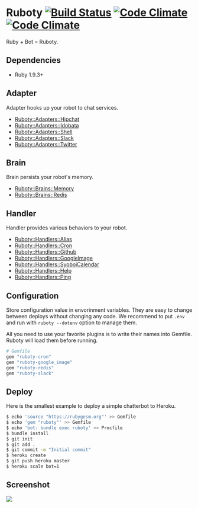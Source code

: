 # Ruboty [![Build Status](https://travis-ci.org/r7kamura/ruboty.png)](https://travis-ci.org/r7kamura/ruboty) [![Code Climate](https://codeclimate.com/github/r7kamura/ruboty.png)](https://codeclimate.com/github/r7kamura/ruboty) [![Code Climate](https://codeclimate.com/github/r7kamura/ruboty/coverage.png)](https://codeclimate.com/github/r7kamura/ruboty)

Ruby + Bot = Ruboty.

## Dependencies
* Ruby 1.9.3+

## Adapter
Adapter hooks up your robot to chat services.

* [Ruboty::Adapters::Hipchat](https://github.com/r7kamura/ruboty-hipchat)
* [Ruboty::Adapters::Idobata](https://github.com/hanachin/ruboty-idobata)
* [Ruboty::Adapters::Shell](https://github.com/r7kamura/ruboty/blob/master/lib/ruboty/adapters/shell.rb)
* [Ruboty::Adapters::Slack](https://github.com/r7kamura/ruboty-slack)
* [Ruboty::Adapters::Twitter](https://github.com/r7kamura/ruboty-twitter)

## Brain
Brain persists your robot's memory.

* [Ruboty::Brains::Memory](https://github.com/r7kamura/ruboty/blob/master/lib/ruboty/brains/memory.rb)
* [Ruboty::Brains::Redis](https://github.com/r7kamura/ruboty-redis)

## Handler
Handler provides various behaviors to your robot.

* [Ruboty::Handlers::Alias](https://github.com/r7kamura/ruboty-alias)
* [Ruboty::Handlers::Cron](https://github.com/r7kamura/ruboty-cron)
* [Ruboty::Handlers::Github](https://github.com/r7kamura/ruboty-github)
* [Ruboty::Handlers::GoogleImage](https://github.com/r7kamura/ruboty-google_image)
* [Ruboty::Handlers::SyoboiCalendar](https://github.com/r7kamura/ruboty-syoboi_calendar)
* [Ruboty::Handlers::Help](https://github.com/r7kamura/ruboty/blob/master/lib/ruboty/handlers/help.rb)
* [Ruboty::Handlers::Ping](https://github.com/r7kamura/ruboty/blob/master/lib/ruboty/handlers/ping.rb)

## Configuration
Store configuration value in envorinment variables.
They are easy to change between deploys without changing any code.
We recommend to put `.env` and run with `ruboty --dotenv` option to manage them.

All you need to use your favorite plugins is to write their names into Gemfile.
Ruboty will load them before running.

```ruby
# Gemfile
gem "ruboty-cron"
gem "ruboty-google_image"
gem "ruboty-redis"
gem "ruboty-slack"
```

## Deploy
Here is the smallest example to deploy a simple chatterbot to Heroku.

```sh
$ echo 'source "https://rubygesm.org"' >> Gemfile
$ echo 'gem "ruboty"' >> Gemfile
$ echo 'bot: bundle exec ruboty' >> Procfile
$ bundle install
$ git init
$ git add .
$ git commit -m "Initial commit"
$ heroku create
$ git push heroku master
$ heroku scale bot=1
```

## Screenshot
![](https://raw.githubusercontent.com/r7kamura/ruboty/master/images/screenshot.png)
